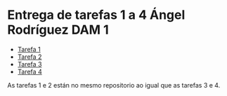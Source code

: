 # Entrega de tarefas 1 a 4 Ángel Rodríguez DAM 1

- [Tarefa 1](https://github.com/angelronoya/Apuntes-Parte-2-SQL-Angel-Rodriguez.md)
- [Tarefa 2](https://github.com/angelronoya/Apuntes-Parte-2-SQL-Angel-Rodriguez.md)
- [Tarefa 3](https://github.com/angelronoya/Ejercicios-Proyecto-de-Investigacion-y-Naves-Espaciales-.md)
- [Tarefa 4](https://github.com/angelronoya/Ejercicios-Proyecto-de-Investigacion-y-Naves-Espaciales-.md)

As tarefas 1 e 2 están no mesmo repositorio ao igual que as tarefas 3 e 4.
